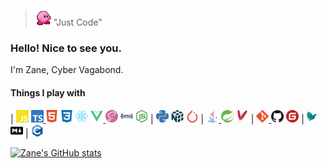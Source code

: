 > <img src="./assets/kirby.gif" width="25" height="25"> "Just Code"

### Hello! Nice to see you.

I'm Zane, Cyber Vagabond.

#### Things I play with
|
<a href="https://developer.mozilla.org/en-US/docs/Web/JavaScript" target="_blank" rel="noreferrer"> <img src="./assets/js.svg" width="20" height="20"></a>
<a href="https://www.typescriptlang.org/" target="_blank" rel="noreferrer"> <img src="./assets/ts.svg" width="20" height="20"> </a>
<img src="./assets/html.svg" width="20" height="20">
<img src="./assets/css.svg" width="20" height="20">
<a href="https://reactjs.org/" target="_blank" rel="noreferrer"> <img src="./assets/react.svg" width="20" height="20"></a>
<a href="https://vuejs.org/" target="_blank" rel="noreferrer"> <img src="./assets/vue.svg" width="20" height="20"> </a>
<img src="./assets/sass.svg" width="20" height="20">
<img src="./assets/less.svg" width="20" height="20">
<img src="./assets/nodejs.svg" width="20" height="20"> | 
<img src="./assets/py.svg" width="20" height="20">
<img src="./assets/numpy.svg" width="20" height="20">
<img src="./assets/pytorch.svg" width="20" height="20"> | 
<a href="https://www.java.com" target="_blank" rel="noreferrer"> <img src="./assets/java.svg" width="20" height="20"> </a>
<img src="./assets/spring.svg" width="20" height="20">
<img src="./assets/maven.svg" width="20" height="20"> | 
<a href="https://git-scm.com/" target="_blank" rel="noreferrer"> <img src="./assets/git.svg" width="20" height="20"> </a>
<img src="./assets/github.svg" width="20" height="20">
<img src="./assets/gitee.svg" width="20" height="20"> | 
<img src="./assets/latex.svg" width="20" height="20">
<img src="./assets/markdown.svg" width="20" height="20"> |
<a href="https://www.cprogramming.com/" target="_blank" rel="noreferrer"> <img src="./assets/c.svg" width="20" height="20"> </a>

[![Zane's GitHub stats](https://github-readme-stats.vercel.app/api?username=Zanebla&theme=dracula)](https://zanebla.github.io/)
